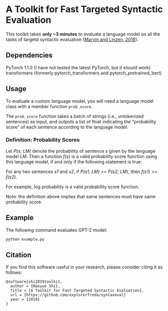 # A Toolkit for Fast Targeted Syntactic Evaluation
This toolkit takes **only ~3 minutes** to evaluate a language model on all the tasks of targetd syntactic evaluation ([Marvin and Linzen, 2018](https://www.aclweb.org/anthology/D18-1151)).

## Dependencies
PyTorch 1.1.0 (I have not tested the latest PyTorch, but it should work) <br>
transformers (formerly pytorch_transformers and pytorch_pretrained_bert)

## Usage
To evaluate a custom language model, you will need a language model class with a member function `prob_score`.

The `prob_score` function takes a batch of strings (i.e., untokenized sentences) as input, and outputs a list of float indicating the "probability score" of each sentence according to the language model. 

### Definition: Probability Scores
Let *P(s; LM)* denote the probability of sentence *s* given by the language model *LM*. Then a function *f(s)* is a valid probability score function using this language model, if and only if the following statement is true:

For any two sentences *s1* and *s2*, if *P(s1; LM) >= P(s2; LM)*, then *f(s1) >= f(s2)*. 

For example, log probability is a valid probability score function. 

Note: the definition above implies that same sentences must have same probability score. 

## Example
The following command evaluates GPT-2 model:
```bash
python example.py 
```


## Citation
If you find this software useful in your research, please consider citing it as follows:
```
@software{shi2019toolkit,
  author = {Haoyue Shi},
  title = {A Toolkit for Fast Targeted Syntactic Evaluation},
  url = {https://github.com/explorerfreda/syntaxeval}
  year = {2019}
}
```
